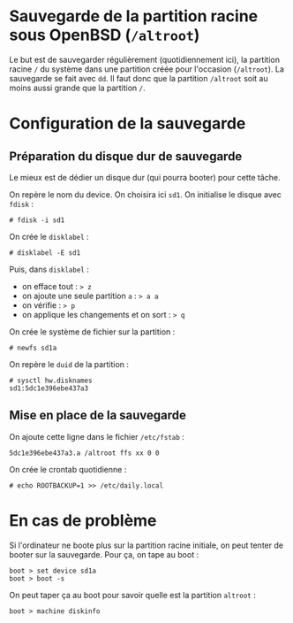 Sauvegarde de la partition racine sous OpenBSD (`/altroot`)
==========================================================

Le but est de sauvegarder régulièrement (quotidiennement ici), la partition racine `/` du système dans une partition créée pour l'occasion (`/altroot`). La sauvegarde se fait avec `dd`. Il faut donc que la partition `/altroot` soit au moins aussi grande que la partition `/`.

# Configuration de la sauvegarde
## Préparation du disque dur de sauvegarde
Le mieux est de dédier un disque dur (qui pourra booter) pour cette tâche.

On repère le nom du device. On choisira ici `sd1`. On initialise le disque avec `fdisk` :
```
# fdisk -i sd1
```

On crée le `disklabel` :
```
# disklabel -E sd1
```

Puis, dans `disklabel` :
* on efface tout : `> z`
* on ajoute une seule partition `a` : `> a a`
* on vérifie : `> p`
* on applique les changements et on sort : `> q`

On crée le système de fichier sur la partition :
```
# newfs sd1a
```

On repère le `duid` de la partition :
```
# sysctl hw.disknames
sd1:5dc1e396ebe437a3
```

## Mise en place de la sauvegarde
On ajoute cette ligne dans le fichier `/etc/fstab` :
```
5dc1e396ebe437a3.a /altroot ffs xx 0 0
```

On crée le crontab quotidienne :
```
# echo ROOTBACKUP=1 >> /etc/daily.local
```

# En cas de problème
Si l'ordinateur ne boote plus sur la partition racine initiale, on peut tenter de booter sur la sauvegarde. Pour ça, on tape au boot :
```
boot > set device sd1a
boot > boot -s
```

On peut taper ça au boot pour savoir quelle est la partition `altroot` :
```
boot > machine diskinfo
```
